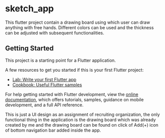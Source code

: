 # sketch_app

This flutter project contain a drawing board using which user can draw anything with free hands. Different colors
can be used and the thickness can be adjusted with subsequent functionalities.

## Getting Started

This project is a starting point for a Flutter application.

A few resources to get you started if this is your first Flutter project:

- [Lab: Write your first Flutter app](https://docs.flutter.dev/get-started/codelab)
- [Cookbook: Useful Flutter samples](https://docs.flutter.dev/cookbook)

For help getting started with Flutter development, view the
[online documentation](https://docs.flutter.dev/), which offers tutorials,
samples, guidance on mobile development, and a full API reference.

This is just a UI design as an assignment of recruiting organization, 
the only functional thing in the application is the drawing board which was already created by me and the drawing 
board can be found on click of Add(+) icon of bottom navigation bar added inside the app.

